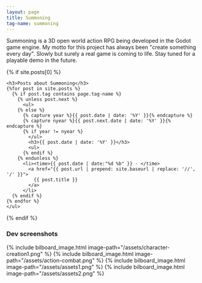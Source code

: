 ```yaml
---
layout: page
title: Summoning
tag-name: summoning
---
```


Summoning is a 3D open world action RPG being developed in the Godot game engine. My motto for this project
has always been "create something every day". Slowly but surely a real game is coming to life. Stay tuned
for a playable demo in the future.

<section>
  {% if site.posts[0] %}

    <h3>Posts about Summoning</h3>
    {%for post in site.posts %}
      {% if post.tag contains page.tag-name %}
        {% unless post.next %}
          <ul>
        {% else %}
          {% capture year %}{{ post.date | date: '%Y' }}{% endcapture %}
          {% capture nyear %}{{ post.next.date | date: '%Y' }}{% endcapture %}
          {% if year != nyear %}
            </ul>
            <h3>{{ post.date | date: '%Y' }}</h3>
            <ul>
          {% endif %}
        {% endunless %}
          <li><time>{{ post.date | date:"%d %b" }} - </time>
            <a href="{{ post.url | prepend: site.baseurl | replace: '//', '/' }}">
              {{ post.title }}
            </a>
          </li>
      {% endif %}
    {% endfor %}
    </ul>

  {% endif %}
</section>

<section>

  <h3>Dev screenshots</h3>

{% include bilboard_image.html image-path="/assets/character-creation1.png" %}
{% include bilboard_image.html image-path="/assets/action-combat.png" %}
{% include bilboard_image.html image-path="/assets/assets1.png" %}
{% include bilboard_image.html image-path="/assets/assets2.png" %}

</section>
